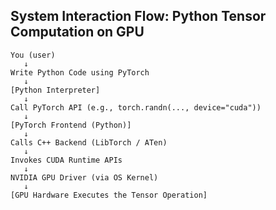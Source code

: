 ## System Interaction Flow: Python Tensor Computation on GPU

```plaintext
You (user)
   ↓
Write Python Code using PyTorch
   ↓
[Python Interpreter]
   ↓
Call PyTorch API (e.g., torch.randn(..., device="cuda"))
   ↓
[PyTorch Frontend (Python)] 
   ↓
Calls C++ Backend (LibTorch / ATen)
   ↓
Invokes CUDA Runtime APIs
   ↓
NVIDIA GPU Driver (via OS Kernel)
   ↓
[GPU Hardware Executes the Tensor Operation]
